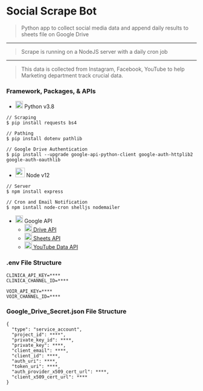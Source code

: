 # Social Scrape Bot

> Python app to collect social media data and append daily results to sheets file on Google Drive
---
> Scrape is running on a NodeJS server with a daily cron job
---
> This data is collected from Instagram, Facebook, YouTube to help Marketing department track crucial data.

### Framework, Packages, & APIs

- <img src="https://upload.wikimedia.org/wikipedia/commons/thumb/c/c3/Python-logo-notext.svg/1024px-Python-logo-notext.svg.png" height="20"> Python v3.8

```shell
// Scraping
$ pip install requests bs4

// Pathing
$ pip install dotenv pathlib

// Google Drive Authentication
$ pip install --upgrade google-api-python-client google-auth-httplib2 google-auth-oauthlib
```

- <img src="https://nodejs.org/static/images/logo-hexagon-card.png" height="25"> Node v12
```shell
// Server
$ npm install express

// Cron and Email Notification
$ npm isntall node-cron shelljs nodemailer
```
- <img src="https://upload.wikimedia.org/wikipedia/commons/thumb/6/6c/Cloud-API-Logo.svg/1200px-Cloud-API-Logo.svg.png" height="20"> Google API
  - <img src="https://upload.wikimedia.org/wikipedia/commons/thumb/a/ad/Logo_of_Google_Drive.svg/1024px-Logo_of_Google_Drive.svg.png" height="20"><a href="https://console.developers.google.com/apis/library/drive.googleapis.com"> Drive API</a>
  - <img src="https://seeklogo.com/images/G/google-sheets-logo-70C2B2CA6A-seeklogo.com.png" height="20"><a href="https://console.developers.google.com/apis/library/sheets.googleapis.com">   Sheets API</a> 
  - <img src="https://cdn4.iconfinder.com/data/icons/logos-and-brands/512/395_Youtube_logo-512.png" height="20"><a href="https://console.developers.google.com/apis/library/youtube.googleapis.com"> YouTube Data API</a>


### .env File Structure

```shell
CLINICA_API_KEY=****
CLINICA_CHANNEL_ID=****

VOIR_API_KEY=****
VOIR_CHANNEL_ID=****
```
### Google_Drive_Secret.json File Structure
```shell
{
  "type": "service_account",
  "project_id": ****",
  "private_key_id": ****,
  "private_key": ****,
  "client_email": ****,
  "client_id": ****,
  "auth_uri": ****,
  "token_uri": ****,
  "auth_provider_x509_cert_url": ****,
  "client_x509_cert_url": ****
}
```
